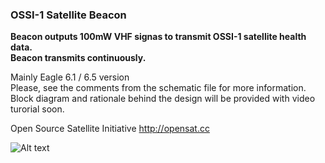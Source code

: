 ### OSSI-1 Satellite Beacon

**Beacon outputs 100mW VHF signas to transmit OSSI-1 satellite health data.**  
**Beacon transmits continuously.**

Mainly Eagle 6.1 / 6.5 version  
Please, see the comments from the schematic file for more information.  
Block diagram and rationale behind the design will be provided with video turorial soon.  

Open Source Satellite Initiative http://opensat.cc

![Alt text]( https://raw.github.com/ossicode/OSSI-1Electronics/master/OSSI-1%20Beacon/image/Beacon_T.jpg )
